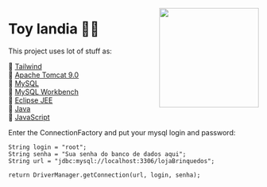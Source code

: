 <img height="200px"  align="right" align="top" src="https://github.com/matheusbanqueiro/Toy_Landia/assets/101984947/6a9b8811-185f-4070-8c54-4c596a283cd6"></a>



# Toy landia 🎁👶

This project uses lot of stuff as:

📌 [Tailwind](https://tailwindcss.com/) </br>
📌 [Apache Tomcat 9.0](https://tomcat.apache.org/) </br>
📌 [MySQL](https://www.mysql.com/) </br>
📌 [MySQL Workbench](https://www.mysql.com/products/workbench/) </br>
📌 [Eclipse JEE](https://www.eclipse.org/downloads/packages/release/kepler/sr2/eclipse-ide-java-ee-developers) </br>
📌 [Java](https://docs.oracle.com/en/java/) </br>
📌 [JavaScript](https://developer.mozilla.org/pt-BR/docs/Web/JavaScript) </br>

Enter the ConnectionFactory and put your mysql login and password:
```
String login = "root";
String senha = "Sua senha do banco de dados aqui";
String url = "jdbc:mysql://localhost:3306/lojaBrinquedos";

return DriverManager.getConnection(url, login, senha);
```
